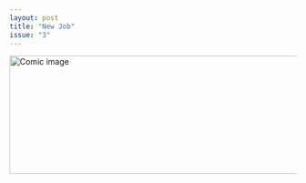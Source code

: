 ```yaml
---
layout: post
title: "New Job"
issue: "3"
---
```

<img src="{{ site.url }}/comics/3.png" title="But what College could that be???" alt="Comic image" width="778px" height="208px"/>

